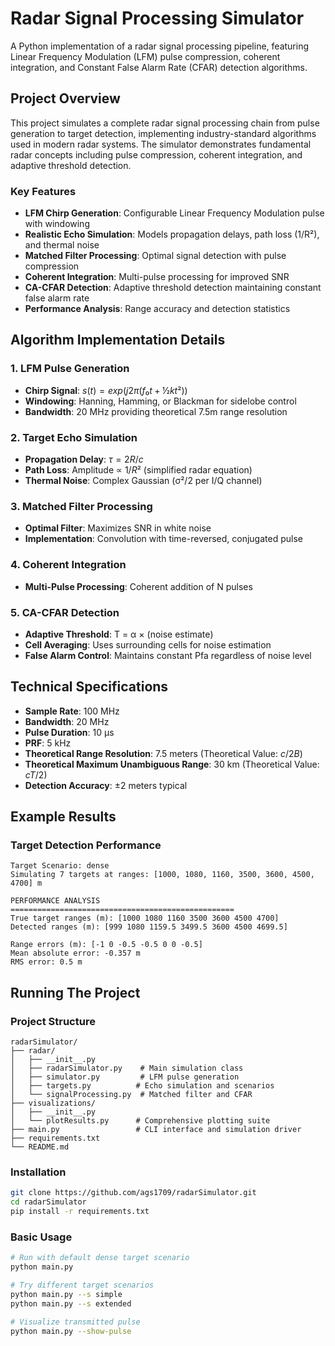 # Radar Signal Processing Simulator

A Python implementation of a radar signal processing pipeline, featuring Linear Frequency Modulation (LFM) pulse compression, coherent integration, and Constant False Alarm Rate (CFAR) detection algorithms.

## Project Overview

This project simulates a complete radar signal processing chain from pulse generation to target detection, implementing industry-standard algorithms used in modern radar systems. The simulator demonstrates fundamental radar concepts including pulse compression, coherent integration, and adaptive threshold detection.

### Key Features

- **LFM Chirp Generation**: Configurable Linear Frequency Modulation pulse with windowing
- **Realistic Echo Simulation**: Models propagation delays, path loss (1/R²), and thermal noise
- **Matched Filter Processing**: Optimal signal detection with pulse compression
- **Coherent Integration**: Multi-pulse processing for improved SNR
- **CA-CFAR Detection**: Adaptive threshold detection maintaining constant false alarm rate
- **Performance Analysis**: Range accuracy and detection statistics


## Algorithm Implementation Details

### 1. LFM Pulse Generation
- **Chirp Signal**: $s(t) = exp(j2π(f₀t + ½kt²))$
- **Windowing**: Hanning, Hamming, or Blackman for sidelobe control
- **Bandwidth**: 20 MHz providing theoretical 7.5m range resolution

### 2. Target Echo Simulation
- **Propagation Delay**: $τ = 2R/c$
- **Path Loss**: Amplitude ∝ $1/R²$ (simplified radar equation)
- **Thermal Noise**: Complex Gaussian (σ²/2 per I/Q channel)

### 3. Matched Filter Processing
- **Optimal Filter**: Maximizes SNR in white noise
- **Implementation**: Convolution with time-reversed, conjugated pulse

### 4. Coherent Integration
- **Multi-Pulse Processing**: Coherent addition of N pulses
<!-- - **SNR Improvement**: Theoretical gain = $\sqrt{N}$ -->

### 5. CA-CFAR Detection
- **Adaptive Threshold**: T = α × (noise estimate)
- **Cell Averaging**: Uses surrounding cells for noise estimation
- **False Alarm Control**: Maintains constant Pfa regardless of noise level

## Technical Specifications

- **Sample Rate**: 100 MHz
- **Bandwidth**: 20 MHz  
- **Pulse Duration**: 10 μs
- **PRF**: 5 kHz
- **Theoretical Range Resolution**: 7.5 meters (Theoretical Value: $c/2B$)
- **Theoretical Maximum Unambiguous Range**: 30 km (Theoretical Value: $cT/2$)
- **Detection Accuracy**: ±2 meters typical

## Example Results

### Target Detection Performance
```
Target Scenario: dense
Simulating 7 targets at ranges: [1000, 1080, 1160, 3500, 3600, 4500, 4700] m

PERFORMANCE ANALYSIS
==================================================
True target ranges (m): [1000 1080 1160 3500 3600 4500 4700]
Detected ranges (m): [999 1080 1159.5 3499.5 3600 4500 4699.5]

Range errors (m): [-1 0 -0.5 -0.5 0 0 -0.5]
Mean absolute error: -0.357 m
RMS error: 0.5 m
```

## Running The Project

### Project Structure

```
radarSimulator/
├── radar/
│   ├── __init__.py
│   ├── radarSimulator.py    # Main simulation class
│   ├── simulator.py         # LFM pulse generation
│   ├── targets.py          # Echo simulation and scenarios
│   └── signalProcessing.py  # Matched filter and CFAR
├── visualizations/
│   ├── __init__.py
│   └── plotResults.py      # Comprehensive plotting suite
├── main.py                 # CLI interface and simulation driver
├── requirements.txt
└── README.md
```

### Installation

```bash
git clone https://github.com/ags1709/radarSimulator.git
cd radarSimulator
pip install -r requirements.txt
```

### Basic Usage

```bash
# Run with default dense target scenario
python main.py

# Try different target scenarios
python main.py --s simple
python main.py --s extended

# Visualize transmitted pulse
python main.py --show-pulse
```
